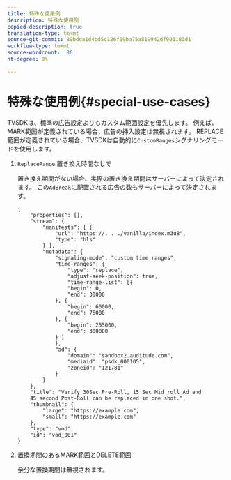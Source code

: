 ```yaml
---
title: 特殊な使用例
description: 特殊な使用例
copied-description: true
translation-type: tm+mt
source-git-commit: 89bdda1d4bd5c126f19ba75a819942df901183d1
workflow-type: tm+mt
source-wordcount: '86'
ht-degree: 0%

---
```



# 特殊な使用例{#special-use-cases}

TVSDKは、標準の広告設定よりもカスタム範囲設定を優先します。 例えば、MARK範囲が定義されている場合、広告の挿入設定は無視されます。 REPLACE範囲が定義されている場合、TVSDKは自動的に`CustomRanges`シグナリングモードを使用します。

1. `ReplaceRange` 置き換え時間なしで

   置き換え期間がない場合、実際の置き換え期間はサーバーによって決定されます。 この`AdBreak`に配置される広告の数もサーバーによって決定されます。

   ```
   {
       "properties": [],
       "stream": {
           "manifests": [ {
               "url": "https://. . ./vanilla/index.m3u8",
               "type": "hls"
           } ],
           "metadata": {
               "signaling-mode": "custom time ranges",
               "time-ranges": {
                   "type": "replace",
                   "adjust-seek-position": true,
                   "time-range-list": [{
                   "begin": 0,
                   "end": 30000
               }, {
                   "begin": 60000,
                   "end": 75000
               }, {
                   "begin": 255000,
                   "end": 300000
               } ]
               },
               "ad": {             
                   "domain": "sandbox2.auditude.com",
                   "mediaid": "psdk_000105",
                   "zoneid": "121781"
               }     
           }
       },
       "title": "Verify 30Sec Pre-Roll, 15 Sec Mid roll Ad and 
       45 second Post-Roll can be replaced in one shot.",
       "thumbnail": {
           "large": "https://example.com",
           "small": "https://example.com"
       },
       "type": "vod",
       "id": "vod_001"
   }
   ```

1. 置換期間のあるMARK範囲とDELETE範囲

   余分な置換期間は無視されます。
